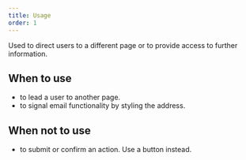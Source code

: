 ```yaml
---
title: Usage
order: 1
---
```


Used to direct users to a different page or to provide access to further information.

## When to use

- to lead a user to another page.
- to signal email functionality by styling the address.

## When not to use

- to submit or confirm an action. Use a button instead.
